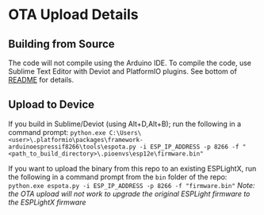 # OTA Upload Details

## Building from Source
The code will not compile using the Arduino IDE.  To compile the code, use Sublime Text Editor with Deviot and PlatformIO plugins. See bottom of [README](README.md#building) for details.

## Upload to Device
If you build in Sublime/Deviot (using Alt+D,Alt+B); run the following in a command prompt:
`python.exe C:\Users\<user>\.platformio\packages\framework-arduinoespressif8266\tools\espota.py -i ESP_IP_ADDRESS -p 8266 -f "<path_to_build_directory>\.pioenvs\esp12e\firmware.bin"`

If you want to upload the binary from this repo to an existing ESPLightX, run the following in a command prompt from the `bin` folder of the repo:
`python.exe espota.py -i ESP_IP_ADDRESS -p 8266 -f "firmware.bin"`
*Note: the OTA upload will not work to upgrade the original ESPLight firmware to the ESPLightX firmware*